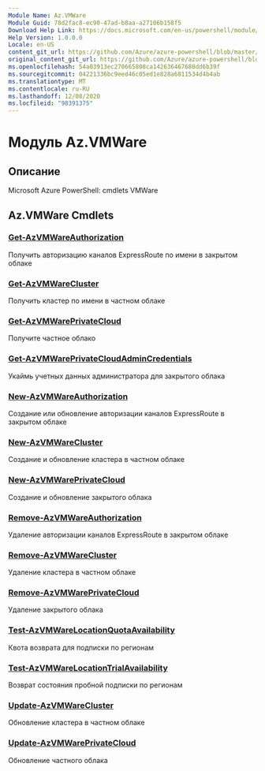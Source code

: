 ```yaml
---
Module Name: Az.VMWare
Module Guid: 78d2fac8-ec90-47ad-b8aa-a27106b158f5
Download Help Link: https://docs.microsoft.com/en-us/powershell/module/az.vmware
Help Version: 1.0.0.0
Locale: en-US
content_git_url: https://github.com/Azure/azure-powershell/blob/master/src/VMWare/help/Az.VMWare.md
original_content_git_url: https://github.com/Azure/azure-powershell/blob/master/src/VMWare/help/Az.VMWare.md
ms.openlocfilehash: 54a03913ec270665808ca142636467680dd6b39f
ms.sourcegitcommit: 04221336bc9eed46c05ed1e828a6811534d4b4ab
ms.translationtype: MT
ms.contentlocale: ru-RU
ms.lasthandoff: 12/08/2020
ms.locfileid: "98391375"
---
```

# Модуль Az.VMWare
## Описание
Microsoft Azure PowerShell: cmdlets VMWare

## Az.VMWare Cmdlets
### [Get-AzVMWareAuthorization](Get-AzVMWareAuthorization.md)
Получить авторизацию каналов ExpressRoute по имени в закрытом облаке

### [Get-AzVMWareCluster](Get-AzVMWareCluster.md)
Получить кластер по имени в частном облаке

### [Get-AzVMWarePrivateCloud](Get-AzVMWarePrivateCloud.md)
Получите частное облако

### [Get-AzVMWarePrivateCloudAdminCredentials](Get-AzVMWarePrivateCloudAdminCredentials.md)
Укаймь учетных данных администратора для закрытого облака

### [New-AzVMWareAuthorization](New-AzVMWareAuthorization.md)
Создание или обновление авторизации каналов ExpressRoute в закрытом облаке

### [New-AzVMWareCluster](New-AzVMWareCluster.md)
Создание и обновление кластера в частном облаке

### [New-AzVMWarePrivateCloud](New-AzVMWarePrivateCloud.md)
Создание и обновление закрытого облака

### [Remove-AzVMWareAuthorization](Remove-AzVMWareAuthorization.md)
Удаление авторизации каналов ExpressRoute в закрытом облаке

### [Remove-AzVMWareCluster](Remove-AzVMWareCluster.md)
Удаление кластера в частном облаке

### [Remove-AzVMWarePrivateCloud](Remove-AzVMWarePrivateCloud.md)
Удаление закрытого облака

### [Test-AzVMWareLocationQuotaAvailability](Test-AzVMWareLocationQuotaAvailability.md)
Квота возврата для подписки по регионам

### [Test-AzVMWareLocationTrialAvailability](Test-AzVMWareLocationTrialAvailability.md)
Возврат состояния пробной подписки по регионам

### [Update-AzVMWareCluster](Update-AzVMWareCluster.md)
Обновление кластера в частном облаке

### [Update-AzVMWarePrivateCloud](Update-AzVMWarePrivateCloud.md)
Обновление частного облака

